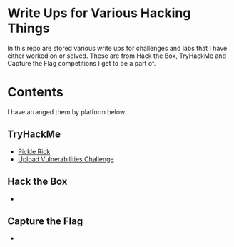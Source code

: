 # Write Ups for Various Hacking Things 

In this repo are stored various write ups for challenges and labs that I have either worked on or solved. These are from Hack the Box, TryHackMe and Capture the Flag competitions I get to be a part of.

# Contents

I have arranged them by platform below.

## TryHackMe
- [Pickle Rick](https://github.com/jmeliendrez/Write-Ups/blob/main/THM/pickle_rick.md)
- [Upload Vulnerabilities Challenge](https://github.com/jmeliendrez/Write-Ups/blob/main/THM/upload_vulns-challenge.md)

## Hack the Box
- 

## Capture the Flag
- 
